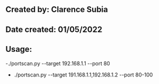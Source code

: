 ## Created by: Clarence Subia
## Date created: 01/05/2022
## Usage:

-./portscan.py --target 192.168.1.1 --port 80
- ./portscan.py --target 191.168.1.1,192.168.1.2 --port 80-100
